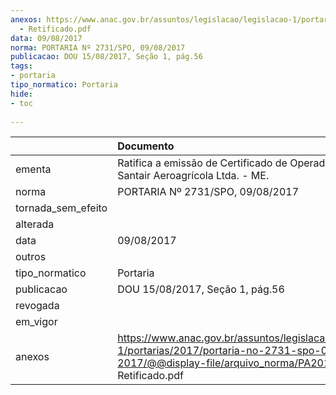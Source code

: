 ```yaml
---
anexos: https://www.anac.gov.br/assuntos/legislacao/legislacao-1/portarias/2017/portaria-no-2731-spo-09-08-2017/@@display-file/arquivo_norma/PA2017-2731
  - Retificado.pdf
data: 09/08/2017
norma: PORTARIA Nº 2731/SPO, 09/08/2017
publicacao: DOU 15/08/2017, Seção 1, pág.56
tags:
- portaria
tipo_normatico: Portaria
hide: 
- toc 
 
---
```


|                    | Documento                                                                                                                                                         |
|:-------------------|:------------------------------------------------------------------------------------------------------------------------------------------------------------------|
| ementa             | Ratifica a emissão de Certificado de Operador Aéreo - Santair Aeroagrícola Ltda. - ME.                                                                            |
| norma              | PORTARIA Nº 2731/SPO, 09/08/2017                                                                                                                                  |
| tornada_sem_efeito |                                                                                                                                                                   |
| alterada           |                                                                                                                                                                   |
| data               | 09/08/2017                                                                                                                                                        |
| outros             |                                                                                                                                                                   |
| tipo_normatico     | Portaria                                                                                                                                                          |
| publicacao         | DOU 15/08/2017, Seção 1, pág.56                                                                                                                                   |
| revogada           |                                                                                                                                                                   |
| em_vigor           |                                                                                                                                                                   |
| anexos             | https://www.anac.gov.br/assuntos/legislacao/legislacao-1/portarias/2017/portaria-no-2731-spo-09-08-2017/@@display-file/arquivo_norma/PA2017-2731 - Retificado.pdf |